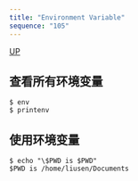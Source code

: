 ```yaml
---
title: "Environment Variable"
sequence: "105"
---
```


[UP](/linux.html)


## 查看所有环境变量

```text
$ env
$ printenv
```

## 使用环境变量

```text
$ echo "\$PWD is $PWD"
$PWD is /home/liusen/Documents
```
